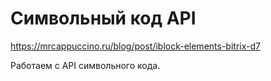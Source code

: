 # Символьный код API
https://mrcappuccino.ru/blog/post/iblock-elements-bitrix-d7

Работаем с API символьного кода.
